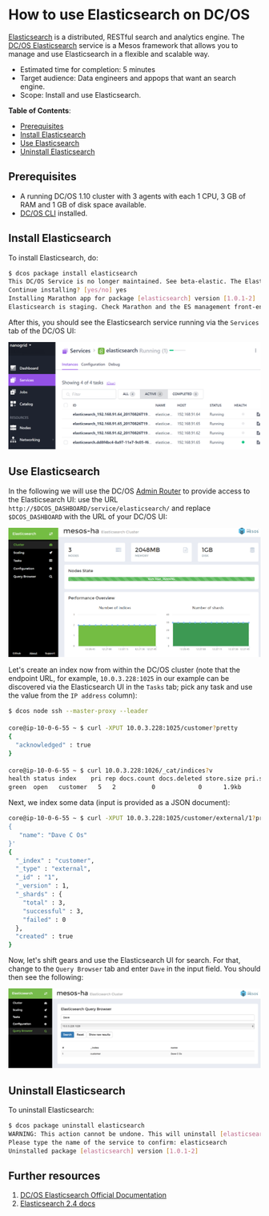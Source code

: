 # How to use Elasticsearch on DC/OS

[Elasticsearch](https://www.elastic.co/products/elasticsearch) is a distributed, RESTful search and analytics engine.
The [DC/OS Elasticsearch](https://github.com/mesos/elasticsearch) service is a Mesos framework that allows you to manage
and use Elasticsearch in a flexible and scalable way.

- Estimated time for completion: 5 minutes
- Target audience: Data engineers and appops that want an search engine.
- Scope: Install and use Elasticsearch.

**Table of Contents**:

- [Prerequisites](#prerequisites)
- [Install Elasticsearch](#install-elasticsearch)
- [Use Elasticsearch](#use-elasticsearch)
- [Uninstall Elasticsearch](#uninstall-elasticsearch)

## Prerequisites

- A running DC/OS 1.10 cluster with 3 agents with each 1 CPU, 3 GB of RAM and 1 GB of disk space available.
- [DC/OS CLI](https://dcos.io/docs/1.10/cli/install/) installed.

## Install Elasticsearch

To install Elasticsearch, do:

```bash
$ dcos package install elasticsearch
This DC/OS Service is no longer maintained. See beta-elastic. The ElasticSearch DCOS Service implementation is alpha and there may be bugs, incomplete features, incorrect documentation or other discrepancies.
Continue installing? [yes/no] yes
Installing Marathon app for package [elasticsearch] version [1.0.1-2]
Elasticsearch is staging. Check Marathon and the ES management front-end for status.
```

After this, you should see the Elasticsearch service running via the `Services` tab of the DC/OS UI:

![Elasticsearch DC/OS service](img/services.png)
## Use Elasticsearch

In the following we will use the DC/OS [Admin Router](https://dcos.io/docs/1.10/developing-services/#-a-name-adminrouter-a-admin-router-and-web-interface-integration) to provide access to the Elasticsearch UI: use the URL `http://$DCOS_DASHBOARD/service/elasticsearch/` and replace `$DCOS_DASHBOARD` with the URL of your DC/OS UI:

![Elasticsearch UI](img/es-ui.png)

Let's create an index now from within the DC/OS cluster (note that the endpoint URL, for example, `10.0.3.228:1025` in our example can be discovered via the Elasticsearch UI in the `Tasks` tab; pick any task and use the value from the `IP address` column):

```bash
$ dcos node ssh --master-proxy --leader

core@ip-10-0-6-55 ~ $ curl -XPUT 10.0.3.228:1025/customer?pretty
{
  "acknowledged" : true
}

core@ip-10-0-6-55 ~ $ curl 10.0.3.228:1026/_cat/indices?v
health status index    pri rep docs.count docs.deleted store.size pri.store.size
green  open   customer   5   2          0            0      1.9kb           650b
```

Next, we index some data (input is provided as a JSON document):

```bash
core@ip-10-0-6-55 ~ $ curl -XPUT 10.0.3.228:1025/customer/external/1?pretty -d '
{
   "name": "Dave C Os"
}'
{
  "_index" : "customer",
  "_type" : "external",
  "_id" : "1",
  "_version" : 1,
  "_shards" : {
    "total" : 3,
    "successful" : 3,
    "failed" : 0
  },
  "created" : true
}
```

Now, let's shift gears and use the Elasticsearch UI for search. For that, change to the `Query Browser` tab and enter `Dave` in the input field.
You should then see the following:

![Elasticsearch Query Browser](img/es-query-ui.png)

## Uninstall Elasticsearch

To uninstall Elasticsearch:

```bash
$ dcos package uninstall elasticsearch
WARNING: This action cannot be undone. This will uninstall [elasticsearch] and delete all of its persistent data (logs, configurations, database artifacts, everything).
Please type the name of the service to confirm: elasticsearch
Uninstalled package [elasticsearch] version [1.0.1-2]
```

## Further resources

1. [DC/OS Elasticsearch Official Documentation](http://mesos-elasticsearch.readthedocs.io/en/latest/)
1. [Elasticsearch 2.4 docs](https://www.elastic.co/guide/en/elasticsearch/reference/2.4/index.html)


